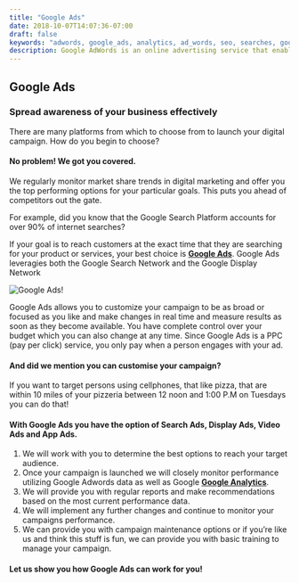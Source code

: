 ```yaml
---
title: "Google Ads"
date: 2018-10-07T14:07:36-07:00
draft: false
keywords: "adwords, google_ads, analytics, ad_words, seo, searches, google, google_search, advertising, webpage"
description: Google AdWords is an online advertising service that enables advertisers to compete to display brief advertising copy to web users, based in part on keywords, predefined by the advertisers, that might link the copy to the content of web pages shown to users. Web pages from Google and from partner websites are designed to allow Google to select and display this advertising copy.
---
```


[1]: http://ads.google.com/ "Google Ads"
[2]: http://analytics.google.com/ "Google Analytics"

<h2 class="title">Google Ads</h2>

### Spread awareness of your business effectively

  There are many platforms from which to choose from to launch your digital campaign.  How do you begin to choose?

#### No problem!  We got you covered.

  We regularly monitor market share trends in digital marketing and offer you the top performing options for your particular goals.  This puts you ahead of competitors out the gate.

  For example, did you know that the Google Search Platform accounts for over 90% of internet searches?

  If your goal is to reach customers at the exact time that they are searching for your product or services, your best choice is **[Google Ads][1]**.
  Google Ads leveragies both the Google Search Network and the Google Display Network

  ![Google Ads!](googleads.jpeg "Google Ads")

  Google Ads allows you to customize your campaign to be as broad or focused as you like and make changes in real time and measure results as soon as they become available.
  You have complete control over your budget which you can also change at any time.
  Since Google Ads is a PPC (pay per click) service, you only pay when a person engages with your ad.

#### And did we mention you can customise your campaign?

  If you want to target persons using cellphones, that like pizza, that are within 10 miles of your pizzeria between 12 noon and 1:00 P.M on Tuesdays you can do that!


#### With Google Ads you have the option of Search Ads, Display Ads, Video Ads and App Ads.

1.	We will work with you to determine the best options to reach your target audience.
2.	Once your campaign is launched we will closely monitor performance utilizing Google Adwords data as well as Google **[Google Analytics][2]**.
3.	We will provide you with regular reports and make recommendations based on the most current performance data.
4.	We will implement any further changes and continue to monitor your campaigns performance.
5.	We can provide you with campaign maintenance options or if you’re like us and think this stuff is fun, we can provide you with basic training to manage your campaign.

#### Let us show you how Google Ads can work for you!
